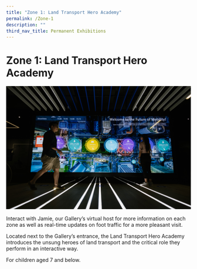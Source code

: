 ```yaml
---
title: "Zone 1: Land Transport Hero Academy"
permalink: /Zone-1
description: ""
third_nav_title: Permanent Exhibitions
---
```




# Zone 1: Land Transport Hero Academy

![Alt text for image on Isomer site](/images/SMG_overview_wall.jpg)

Interact with Jamie, our Gallery’s virtual host for more information on each zone as well as real-time updates on foot traffic for a more pleasant visit.

Located next to the Gallery’s entrance, the Land Transport Hero Academy introduces the unsung heroes of land transport and the critical role they perform in an interactive way.

For children aged 7 and below.